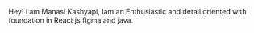 Hey! i am Manasi Kashyapi,
Iam an Enthusiastic and detail oriented with
foundation in React js,figma and java.
